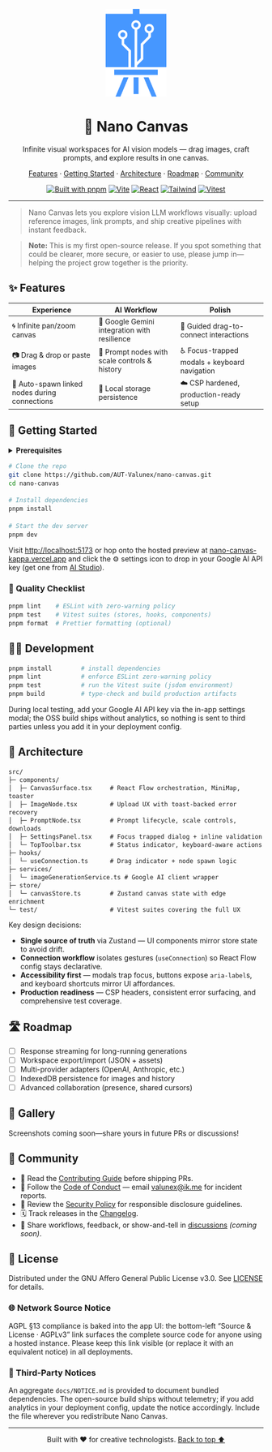 <a name="readme-top"></a>

<div align="center">
  <a href="https://nano-canvas-kappa.vercel.app/" target="_blank" rel="noreferrer">
    <img src="public/favicon.svg" alt="Nano Canvas" width="120" />
  </a>
  <h1>🎨 Nano Canvas</h1>
  <p align="center">
    Infinite visual workspaces for AI vision models — drag images, craft prompts, and explore results in one canvas.
  </p>

  <p align="center">
    <a href="#-features">Features</a>
    ·
    <a href="#-getting-started">Getting Started</a>
    ·
    <a href="#-architecture">Architecture</a>
    ·
    <a href="#-roadmap">Roadmap</a>
    ·
    <a href="#-community">Community</a>
  </p>

  <p>
    <a href="https://pnpm.io"><img alt="Built with pnpm" src="https://img.shields.io/badge/pnpm-%23000000.svg?style=for-the-badge&logo=pnpm&logoColor=white" /></a>
    <a href="https://vitejs.dev"><img alt="Vite" src="https://img.shields.io/badge/Vite-646CFF?style=for-the-badge&logo=vite&logoColor=white" /></a>
    <a href="https://react.dev"><img alt="React" src="https://img.shields.io/badge/React-20232a?style=for-the-badge&logo=react&logoColor=61DAFB" /></a>
    <a href="https://tailwindcss.com"><img alt="Tailwind" src="https://img.shields.io/badge/Tailwind-0F172A?style=for-the-badge&logo=tailwindcss&logoColor=38BDF8" /></a>
    <a href="https://vitest.dev"><img alt="Vitest" src="https://img.shields.io/badge/Vitest-6E9F18?style=for-the-badge&logo=vitest&logoColor=white" /></a>
  </p>
</div>

---

> Nano Canvas lets you explore vision LLM workflows visually: upload reference images, link prompts, and ship creative pipelines with instant feedback.

> **Note:** This is my first open-source release. If you spot something that could be clearer, more secure, or easier to use, please jump in—helping the project grow together is the priority.

## ✨ Features

| Experience | AI Workflow | Polish |
| --- | --- | --- |
| 🌀 Infinite pan/zoom canvas | 🤖 Google Gemini integration with resilience | 🎯 Guided drag-to-connect interactions |
| 📷 Drag & drop or paste images | 🧠 Prompt nodes with scale controls & history | ♿ Focus-trapped modals + keyboard navigation |
| 🔁 Auto-spawn linked nodes during connections | 🔐 Local storage persistence | ☁️ CSP hardened, production-ready setup |

## 🚀 Getting Started

<details>
<summary><strong>Prerequisites</strong></summary>

- Node.js ≥ 18
- pnpm (recommended) — or npm/yarn

</details>

```bash
# Clone the repo
git clone https://github.com/AUT-Valunex/nano-canvas.git
cd nano-canvas

# Install dependencies
pnpm install

# Start the dev server
pnpm dev
```

Visit <http://localhost:5173> or hop onto the hosted preview at [nano-canvas-kappa.vercel.app](https://nano-canvas-kappa.vercel.app/) and click the ⚙️ settings icon to drop in your Google AI API key (get one from [AI Studio](https://makersuite.google.com/app/apikey)).

### 🧪 Quality Checklist

```bash
pnpm lint    # ESLint with zero-warning policy
pnpm test    # Vitest suites (stores, hooks, components)
pnpm format  # Prettier formatting (optional)
```

## 🧑‍💻 Development

```bash
pnpm install        # install dependencies
pnpm lint           # enforce ESLint zero-warning policy
pnpm test           # run the Vitest suite (jsdom environment)
pnpm build          # type-check and build production artifacts
```

During local testing, add your Google AI API key via the in-app settings modal; the OSS build ships without analytics, so nothing is sent to third parties unless you add it in your deployment config.

## 🧱 Architecture

```
src/
├─ components/
│  ├─ CanvasSurface.tsx     # React Flow orchestration, MiniMap, toaster
│  ├─ ImageNode.tsx         # Upload UX with toast-backed error recovery
│  ├─ PromptNode.tsx        # Prompt lifecycle, scale controls, downloads
│  ├─ SettingsPanel.tsx     # Focus trapped dialog + inline validation
│  └─ TopToolbar.tsx        # Status indicator, keyboard-aware actions
├─ hooks/
│  └─ useConnection.ts      # Drag indicator + node spawn logic
├─ services/
│  └─ imageGenerationService.ts # Google AI client wrapper
├─ store/
│  └─ canvasStore.ts        # Zustand canvas state with edge enrichment
└─ test/                    # Vitest suites covering the full UX
```

Key design decisions:

- **Single source of truth** via Zustand — UI components mirror store state to avoid drift.
- **Connection workflow** isolates gestures (`useConnection`) so React Flow config stays declarative.
- **Accessibility first** — modals trap focus, buttons expose `aria-label`s, and keyboard shortcuts mirror UI affordances.
- **Production readiness** — CSP headers, consistent error surfacing, and comprehensive test coverage.

## 🛣️ Roadmap

- [ ] Response streaming for long-running generations
- [ ] Workspace export/import (JSON + assets)
- [ ] Multi-provider adapters (OpenAI, Anthropic, etc.)
- [ ] IndexedDB persistence for images and history
- [ ] Advanced collaboration (presence, shared cursors)

## 📸 Gallery

Screenshots coming soon—share yours in future PRs or discussions!

## 🤝 Community

- 📘 Read the [Contributing Guide](docs/CONTRIBUTING.md) before shipping PRs.
- 🤗 Follow the [Code of Conduct](docs/CODE_OF_CONDUCT.md) — email <valunex@ik.me> for incident reports.
- 🔐 Review the [Security Policy](docs/SECURITY.md) for responsible disclosure guidelines.
- 🗓️ Track releases in the [Changelog](docs/CHANGELOG.md).
- 💬 Share workflows, feedback, or show-and-tell in [discussions](https://github.com/AUT-Valunex/nano-canvas/discussions) *(coming soon)*.

## 📄 License

Distributed under the GNU Affero General Public License v3.0. See [LICENSE](LICENSE) for details.

### 🌐 Network Source Notice

AGPL §13 compliance is baked into the app UI: the bottom-left “Source & License · AGPLv3” link surfaces the complete source code for anyone using a hosted instance. Please keep this link visible (or replace it with an equivalent notice) in all deployments.

### 📄 Third-Party Notices

An aggregate `docs/NOTICE.md` is provided to document bundled dependencies. The open-source build ships without telemetry; if you add analytics in your deployment config, update the notice accordingly. Include the file wherever you redistribute Nano Canvas.

---

<p align="center">
  Built with ❤️ for creative technologists. <a href="#readme-top">Back to top ⬆️</a>
</p>
